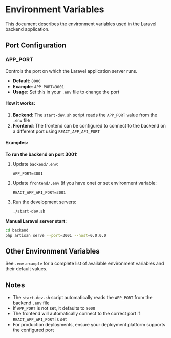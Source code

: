 # Environment Variables

This document describes the environment variables used in the Laravel backend application.

## Port Configuration

### APP_PORT

Controls the port on which the Laravel application server runs.

- **Default**: `8000`
- **Example**: `APP_PORT=3001`
- **Usage**: Set this in your `.env` file to change the port

#### How it works:

1. **Backend**: The `start-dev.sh` script reads the `APP_PORT` value from the `.env` file
2. **Frontend**: The frontend can be configured to connect to the backend on a different port using `REACT_APP_API_PORT`

#### Examples:

**To run the backend on port 3001:**

1. Update `backend/.env`:
   ```
   APP_PORT=3001
   ```

2. Update `frontend/.env` (if you have one) or set environment variable:
   ```
   REACT_APP_API_PORT=3001
   ```

3. Run the development servers:
   ```bash
   ./start-dev.sh
   ```

**Manual Laravel server start:**
```bash
cd backend
php artisan serve --port=3001 --host=0.0.0.0
```

## Other Environment Variables

See `.env.example` for a complete list of available environment variables and their default values.

## Notes

- The `start-dev.sh` script automatically reads the `APP_PORT` from the backend `.env` file
- If `APP_PORT` is not set, it defaults to `8000`
- The frontend will automatically connect to the correct port if `REACT_APP_API_PORT` is set
- For production deployments, ensure your deployment platform supports the configured port
